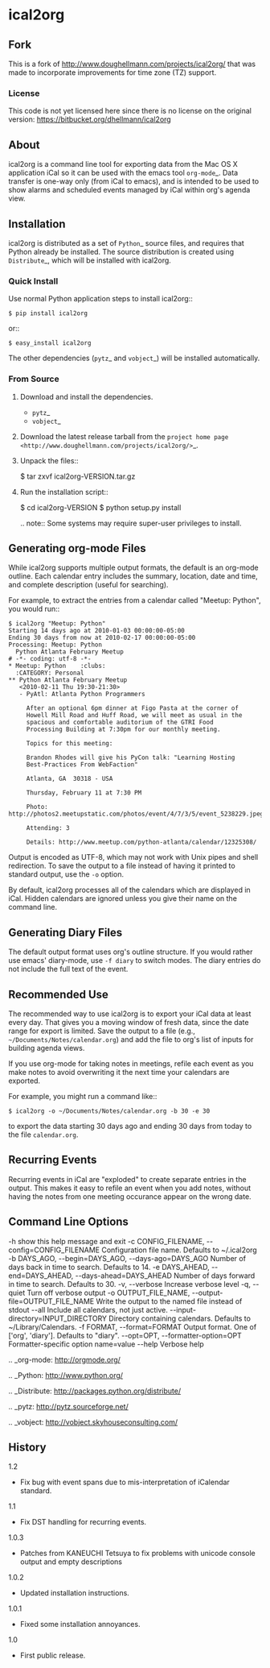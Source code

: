 # ical2org

## Fork

This is a fork of http://www.doughellmann.com/projects/ical2org/ that
was made to incorporate improvements for time zone (TZ) support.

### License

This code is not yet licensed here since there is no license on the
original version: https://bitbucket.org/dhellmann/ical2org


## About

ical2org is a command line tool for exporting data from the Mac OS X
application iCal so it can be used with the emacs tool `org-mode`_.
Data transfer is one-way only (from iCal to emacs), and is intended to
be used to show alarms and scheduled events managed by iCal within
org's agenda view.

## Installation

ical2org is distributed as a set of `Python`_ source files, and
requires that Python already be installed.  The source distribution is
created using `Distribute`_, which will be installed with ical2org.

### Quick Install

Use normal Python application steps to install ical2org::

    $ pip install ical2org

or::

    $ easy_install ical2org

The other dependencies (`pytz`_ and `vobject`_) will be installed
automatically.

### From Source

1. Download and install the dependencies.

   * `pytz`_
   * `vobject`_

2. Download the latest release tarball from the `project home page
   <http://www.doughellmann.com/projects/ical2org/>`_.

3. Unpack the files::

   $ tar zxvf ical2org-VERSION.tar.gz

4. Run the installation script::

   $ cd ical2org-VERSION
   $ python setup.py install

   .. note:: Some systems may require super-user privileges to install.


## Generating org-mode Files

While ical2org supports multiple output formats, the default is an
org-mode outline.  Each calendar entry includes the summary, location,
date and time, and complete description (useful for searching).

For example, to extract the entries from a calendar called "Meetup:
Python", you would run::

    $ ical2org "Meetup: Python"
    Starting 14 days ago at 2010-01-03 00:00:00-05:00
    Ending 30 days from now at 2010-02-17 00:00:00-05:00
    Processing: Meetup: Python
      Python Atlanta February Meetup
    # -*- coding: utf-8 -*-
    * Meetup: Python	:clubs:
      :CATEGORY: Personal
    ** Python Atlanta February Meetup
       <2010-02-11 Thu 19:30-21:30>
       - PyAtl: Atlanta Python Programmers
         
         After an optional 6pm dinner at Figo Pasta at the corner of
         Howell Mill Road and Huff Road, we will meet as usual in the
         spacious and comfortable auditorium of the GTRI Food
         Processing Building at 7:30pm for our monthly meeting.
         
         Topics for this meeting:
         
         Brandon Rhodes will give his PyCon talk: "Learning Hosting
         Best-Practices From WebFaction"
         
         Atlanta, GA  30318 - USA
         
         Thursday, February 11 at 7:30 PM
         
         Photo: http://photos2.meetupstatic.com/photos/event/4/7/3/5/event_5238229.jpeg
         
         Attending: 3
         
         Details: http://www.meetup.com/python-atlanta/calendar/12325308/

Output is encoded as UTF-8, which may not work with Unix pipes and
shell redirection.  To save the output to a file instead of having it
printed to standard output, use the ``-o`` option.

By default, ical2org processes all of the calendars which are
displayed in iCal.  Hidden calendars are ignored unless you give their
name on the command line.

## Generating Diary Files

The default output format uses org's outline structure.  If you would
rather use emacs' diary-mode, use ``-f diary`` to switch modes.  The
diary entries do not include the full text of the event.

## Recommended Use

The recommended way to use ical2org is to export your iCal data at
least every day.  That gives you a moving window of fresh data, since
the date range for export is limited.  Save the output to a file
(e.g., ``~/Documents/Notes/calendar.org``) and add the file to org's
list of inputs for building agenda views.

If you use org-mode for taking notes in meetings, refile each event as
you make notes to avoid overwriting it the next time your calendars
are exported.

For example, you might run a command like::

    $ ical2org -o ~/Documents/Notes/calendar.org -b 30 -e 30

to export the data starting 30 days ago and ending 30 days from today
to the file ``calendar.org``.

## Recurring Events

Recurring events in iCal are "exploded" to create separate entries in
the output.  This makes it easy to refile an event when you add notes,
without having the notes from one meeting occurance appear on the
wrong date.

## Command Line Options

-h                    show this help message and exit
-c CONFIG_FILENAME, --config=CONFIG_FILENAME
                      Configuration file name. Defaults to ~/.ical2org
-b DAYS_AGO, --begin=DAYS_AGO, --days-ago=DAYS_AGO
                      Number of days back in time to search. Defaults to 14.
-e DAYS_AHEAD, --end=DAYS_AHEAD, --days-ahead=DAYS_AHEAD
                      Number of days forward in time to search. Defaults to
                      30.
-v, --verbose         Increase verbose level
-q, --quiet           Turn off verbose output
-o OUTPUT_FILE_NAME, --output-file=OUTPUT_FILE_NAME
                      Write the output to the named file instead of stdout
--all                 Include all calendars, not just active.
--input-directory=INPUT_DIRECTORY
                      Directory containing calendars. Defaults to
                      ~/Library/Calendars.
-f FORMAT, --format=FORMAT
                      Output format. One of ['org', 'diary']. Defaults to
                      "diary".
--opt=OPT, --formatter-option=OPT
                      Formatter-specific option name=value
--help                Verbose help

.. _org-mode: http://orgmode.org/

.. _Python: http://www.python.org/

.. _Distribute: http://packages.python.org/distribute/

.. _pytz: http://pytz.sourceforge.net/

.. _vobject: http://vobject.skyhouseconsulting.com/

## History

1.2

  - Fix bug with event spans due to mis-interpretation of iCalendar
    standard.

1.1

  - Fix DST handling for recurring events.

1.0.3

  - Patches from KANEUCHI Tetsuya to fix problems with unicode console
    output and empty descriptions

1.0.2

  - Updated installation instructions.

1.0.1

  - Fixed some installation annoyances.

1.0

  - First public release.
